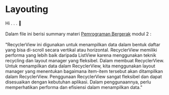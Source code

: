 # Layouting
Hi . . . 👋<br><br>
Dalam file ini berisi summary materi [Pemrograman Bergerak] modul 2 : <br><br>
"RecyclerView ini digunakan untuk menampilkan data dalam bentuk daftar yang bisa di-scroll secara vertikal atau horizontal. RecyclerView memiliki performa yang lebih baik daripada ListView karena menggunakan teknik recycling dan layout manager yang fleksibel. Dalam membuat RecyclerView. Untuk menampilkan data dalam RecyclerView, kita menggunakan layout manager yang menentukan bagaimana item-item tersebut akan ditampilkan dalam RecyclerView. Penggunaan RecyclerView sangat fleksibel dan dapat disesuaikan dengan kebutuhan aplikasi. Dalam penggunaannya, perlu memperhatikan performa dan efisiensi dalam menampilkan data."


 [Pemrograman Bergerak]: <https://edlink.id/panel/groups/356240/sections/4733023/2554942>
